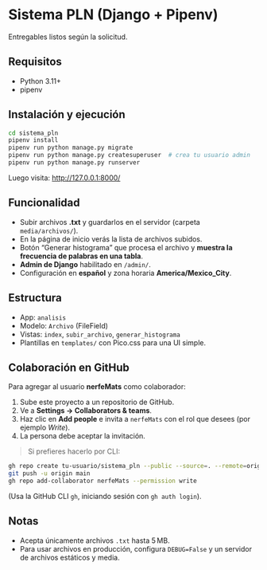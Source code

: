 # Sistema PLN (Django + Pipenv)

Entregables listos según la solicitud.

## Requisitos
- Python 3.11+
- pipenv

## Instalación y ejecución

```bash
cd sistema_pln
pipenv install
pipenv run python manage.py migrate
pipenv run python manage.py createsuperuser  # crea tu usuario admin
pipenv run python manage.py runserver
```

Luego visita: http://127.0.0.1:8000/

## Funcionalidad
- Subir archivos **.txt** y guardarlos en el servidor (carpeta `media/archivos/`).
- En la página de inicio verás la lista de archivos subidos.
- Botón “Generar histograma” que procesa el archivo y **muestra la frecuencia de palabras en una tabla**.
- **Admin de Django** habilitado en `/admin/`.
- Configuración en **español** y zona horaria **America/Mexico_City**.

## Estructura
- App: `analisis`
- Modelo: `Archivo` (FileField)
- Vistas: `index`, `subir_archivo`, `generar_histograma`
- Plantillas en `templates/` con Pico.css para una UI simple.

## Colaboración en GitHub
Para agregar al usuario **nerfeMats** como colaborador:
1. Sube este proyecto a un repositorio de GitHub.
2. Ve a **Settings → Collaborators & teams**.
3. Haz clic en **Add people** e invita a `nerfeMats` con el rol que desees (por ejemplo *Write*).
4. La persona debe aceptar la invitación.

> Si prefieres hacerlo por CLI:
```bash
gh repo create tu-usuario/sistema_pln --public --source=. --remote=origin
git push -u origin main
gh repo add-collaborator nerfeMats --permission write
```
(Usa la GitHub CLI `gh`, iniciando sesión con `gh auth login`).

## Notas
- Acepta únicamente archivos `.txt` hasta 5 MB.
- Para usar archivos en producción, configura `DEBUG=False` y un servidor de archivos estáticos y media.
